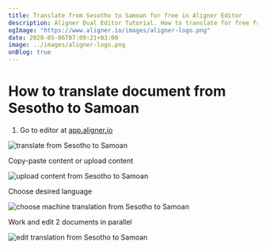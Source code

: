 ```yaml
---
title: Translate from Sesotho to Samoan for free in Aligner Editor
description: Aligner Dual Editor Tutorial. How to translate for free from Sesotho to Samoan. Aligner is multilingual document management platform. 
ogImage: "https://www.aligner.io/images/aligner-logo.png"
date: 2020-05-06T07:09:21+03:00
image: ../images/aligner-logo.png
onBlog: true
---
```


# How to translate document from Sesotho to Samoan

1. Go to editor at [app.aligner.io](https://app.aligner.io "Aligner App web page")

![translate from Sesotho to Samoan](../aligner-blank-editor.png "translate from Sesotho to Samoan")

Copy-paste content or upload content

![upload content from Sesotho to Samoan](../aligner-uploaded-document.png "upload content from Sesotho to Samoan")

Choose desired language

![choose machine translation from Sesotho to Samoan](../aligner-language-dropdown.png "choose machine translation from Sesotho to Samoan")

Work and edit 2 documents in parallel

![edit translation from Sesotho to Samoan](../aligner-double-sitded-editor.png "edit translation from Sesotho to Samoan")

